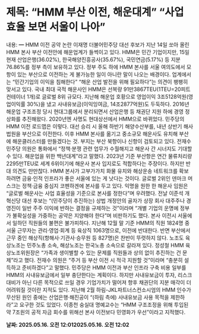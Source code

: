 # **제목: “HMM 부산 이전, 해운대계” “사업효율 보면 서울이 나아”**

  내용: ━   HMM 이전 공약 논란      이재명 더불어민주당 대선 후보가 지난 14일 쏘아 올린 HMM 본사 부산 이전안에 해운업계가 들썩이고 있다. HMM은 민간 기업이지만, 15일 현재 산업은행(36.02%), 한국해양진흥공사(35.67%), 국민연금(5.17%) 등 지분 76.86%를 정부 측이 보유하고 있다. 정부 주도 하에 HMM 본사를 서울 여의도에서 모항이 있는 부산으로 이전하는 게 불가능한 일이 아니란 말이 나오는 배경이다. 업계에서는 “민간기업의 이익을 침해한다” “해운 산업 발전을 위해 필요하다”는 의견이 팽팽히 맞서고 있다.           국내 최대 국적 해운사인 HMM은 선복량 91만3867TEU(1TEU=20피트 컨테이너 1개)로 글로벌 8위 규모다. 지난해 해운업 호황으로 영업이익 3조5128억원(영업이익률 30%)을 냈고 사내유보금(이익잉여금, 14조2877억원)도 두둑하다. 2016년 해운업 구조조정 당시 현대그룹에서 분리되면서 산업은행 등 채권단 지원 하에 경영 정상화를 추진해왔다. 2020년엔 사명도 현대상선에서 HMM으로 바뀌었다.                                                                                                                       민주당의 HMM 이전 로드맵은 이렇다. 대선 승리 시 올해 하반기 해양수산부를, 내년 상반기 해사법원을 부산으로 이전한다. 이후 HMM 본사를 옮기고 중소규모 해운사도 유치해 부산에 해운클러스터를 만들겠다는 것. 부지는 부산 북항이나 신항이 검토되고 있다. 전재수 민주당 의원은 통화에서 “정책·분쟁 관련 업무가 수월해지고 해운사 간 시너지도 기대할 수 있다. 해운업을 위한 백년대계”라고 말했다. 2023년 기준 부산항은 연간 물류처리량 2295만TEU로 세계 6위이기에 해운사 본사 입지로도 적합하다는 주장이다.           하지만 반대 의견도 만만찮다. HMM 본사가 고부가가치 화물 유치와 해상운송 네트워크를 확보하려면 금융·인적 인프라가 좋은 서울에 있는 게 낫다는 것이다. 글로벌 2위인 덴마크 머스크는 정책·금융 중심지 코펜하겐에 본사를 두고 있다. 익명을 원한 한 해운사 임원은 “글로벌 해운사는 사업 효율성을 기준으로 본사를 정한다”며 우려했다. 전날 이준석 개혁신당 대선 후보는 “(민주당이 추진하는) 상법 개정안의 골자가 상장 회사 대주주나 경영진이 일반 주주 이익에 반하는 결정을 규제하는 것”이라며 “개별 기업의 운명에 정부가 불확실성을 가중하는 공약은 지양해야 한다”며 비판하기도 했다.           본사 이전시 서울에서 일하던 직원들의 불편은 불가피하다. 지난해 12월 말 기준 HMM의 직원 1824명 중 서울 근무자는 관리·영업·회계 등 육상직 1063명으로, 이전에 반대한다. 반면 부산에서 근무 중인 해상직(항해사·기관사·승무원 등 827명)은 찬반이 뚜렷하지 않다. 노조도 육상노조는 민주노총 소속, 해상노조는 한국노총 소속으로 갈라져 있다.           정성철 HMM 육상노조위원장은 “가족과 생이별할 수 있는 문제를 직원들과 상의 없이 추진하는 건 문제”라고 했다. 전재수 의원은 “주거 등 부산 이전 시 적극 지원할 것”이라며 “충분히 설득하고 준비하겠다”고 말했다.           민주당은 HMM 이전과 부산 인프라 구축 비용 일부를 HMM의 사내유보금에서 일부 충단한다는 계획이다. 하지만 사내유보금이 투자, 리스크 대비가 아닌 다른 목적으로 쓰일 경우 기업가치가 떨어져 향후 채권단의 지분 매각이 더 어려워질 것이란 지적도 있다. 지난해 2월 하림-JKL파트너스컨소시엄의 HMM 인수가 무산된 원인 중에는 산업은행·해진공이 “(하림 측에) 사내유보금 사용 목적을 제한하라”고 요구한 것도 있었다. 이종천 숭실대 명예교수는 “HMM 구조조정을 위해 투입된 약 7조원의 공적 자금 회수를 위해선 본사 이전보다 민영화가 우선”이라고 지적했다.

  **날짜: 2025.05.16. 오전 12:012025.05.16. 오전 12:02**